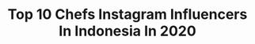---
title: Top 10 Chefs Instagram Influencers In Indonesia In 2020
description: >-
  Find top chefs Instagram influencers in Indonesia in 2020. Most popular hashtags: #dirumahaja #berbagiresep #instafood #stayathome.
platform: Instagram
hits: 65
text_top: Analyze the most popular Instagram profiles on inBeat.
text_bottom: Our platform aggregates 65 Instagram influencers like this in Indonesia for you to work with.
profiles:
  - username: "rickydangos"
    fullname: >-
      Dangos
    bio: >-
      Skateboarder Longboarder coach @bandungskateschool Chef at @rm.pondokkapau
    location: "Indonesia"
    followers: 5483
    engagement: 488
    commentsToLikes: 0.090045
    id: ck5zj7bqbh2nu0i14ymwhzpm5
    verified: false
    hashtags: "#coronakoplak, #alhamdullilah, #skateboardingisfun, #jjs"
  - username: "serlianarvich.co"
    fullname: >-
      Serlianarvich.co
    bio: >-
      I share my story&passion Multitalented|Mom|Wife|MUA|Model|chef| Photographer👇🏾 @serlianarimperfection Playboy Cover model/playmate ⬇️View my world⬇️
    location: "Indonesia"
    followers: 40423
    engagement: 400
    commentsToLikes: 0.018597
    id: ck5c6u18d66xk0i11p89bwcgp
    verified: false
    hashtags: "#proud, #proudmoment, #happymothersday, #pregnancy"
  - username: "chitrachef"
    fullname: >-
      Chef Chitra
    bio: >-
      Mama for @soul_jakarta YouTube : Chef Chitra
    location: "Indonesia"
    followers: 60417
    engagement: 267
    commentsToLikes: 0.029723
    id: ck6txw6om07gq0j71zn03ugly
    verified: true
    hashtags: "#loungewear, #diet, #blondegoal, #icyblonde"
  - username: "meibasuki"
    fullname: >-
      MeiBasuki
    bio: >-
      Indonesian 😎😍 🏠 Banjarbaru Kalsel ❤ baking & cooking BUKAN CHEF ❤ Foodphotography MENCARI RESEP: KLIK ---》 #meib_namamasakan
    location: "Indonesia"
    followers: 99423
    engagement: 150
    commentsToLikes: 0.126736
    id: ck9woyze173cw0j78copmzi8n
    verified: false
    hashtags: "#cemilanenak, #snack, #doyanmakan, #yummyfood"
  - username: "standbysteby"
    fullname: >-
      Steby Rafael
    bio: >-
      #Chef | #Host | Chef Ambassador Nestlé Carnation Indonesia @carnation.id
    location: "Indonesia"
    followers: 53305
    engagement: 53
    commentsToLikes: 0.046865
    id: ck6uc0h3vcrs50j71zbxsph5t
    verified: true
    hashtags: "#explorasadirumahaja, #dalgonacoffee, #kreasilezatchallenge, #chefsteby"
  - username: "yudabustara"
    fullname: >-
      Yuda Bustara
    bio: >-
      Culinary Diplomat. Urban Cook Chef. Any enquiries email info@yudabustara.com www.Yudabustara.com
    location: "Indonesia"
    followers: 94867
    engagement: 196
    commentsToLikes: 0.036386
    id: ck15tsl4xjoka0i19bp1y4wsm
    verified: true
    hashtags: "#visitsingapore, #bersamapastisaniabisa, #saniaexclusivemasterclass, #passionmadepossible"
  - username: "inspirationalchef"
    fullname: >-
      Desi Trisnawati - Jakarta
    bio: >-
      Chef/travel/food Winner Masterchef Indonesia 🇮🇩 S2 @meliponinihoney @pesona_katering_nusantara Inquiries : Cheftogoindonesia@gmail.com
    location: "Indonesia"
    followers: 40726
    engagement: 86
    commentsToLikes: 0.063913
    id: ck6uc44nidebg0j712h9mtz6e
    verified: false
    hashtags: "#goodtime, #cook, #travel, #desitrisnawati"
  - username: "lucy_bulur"
    fullname: >-
      Lucy_bulur
    bio: >-
      Ratu Kuliner Nusantara 🇮🇩 Chef & Owner @wahjanbulur 👩🏻‍🍳
    location: "Indonesia"
    followers: 2736
    engagement: 836
    commentsToLikes: 0.193166
    id: ck9wgnjy1u5kx0j78tolzthdk
    verified: false
    hashtags: "#tiktok, #bhfyp, #lawak, #dagelan"
  - username: "chefnormanismail"
    fullname: >-
      Chef Norman
    bio: >-
      Father of 5 sons | Motorcycles Enthusiast @modenaindonesia chef Ambassador
    location: "Indonesia"
    followers: 38689
    engagement: 190
    commentsToLikes: 0.047756
    id: ck6u8swbvth2g0j71v4der6lc
    verified: true
    hashtags: "#redwingboots, #chef, #biker, #indianmotorcycle"
  - username: "tsaniwismono"
    fullname: >-
      Tsani S Wismono
    bio: >-
      Mom of 3 👧👧👧 🍨All about food and cooking 🍳Bukan chef, cuma emak2 yang suka masak 🏠 Bogor
    location: "Indonesia"
    followers: 18306
    engagement: 161
    commentsToLikes: 0.242446
    id: ck9we5p91ipuf0j78jqaamgd0
    verified: false
    hashtags: "#foodstagram, #cfh13, #doyancooking, #menurumahan"
---